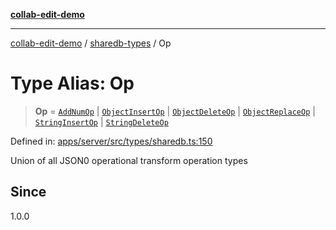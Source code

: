 [**collab-edit-demo**](../../README.md)

***

[collab-edit-demo](../../README.md) / [sharedb-types](../README.md) / Op

# Type Alias: Op

> **Op** = [`AddNumOp`](AddNumOp.md) \| [`ObjectInsertOp`](ObjectInsertOp.md) \| [`ObjectDeleteOp`](ObjectDeleteOp.md) \| [`ObjectReplaceOp`](ObjectReplaceOp.md) \| [`StringInsertOp`](StringInsertOp.md) \| [`StringDeleteOp`](StringDeleteOp.md)

Defined in: [apps/server/src/types/sharedb.ts:150](https://github.com/austyle-io/pub-sub-demo/blob/00b2f1e9b947d5e964db5c3be9502513c4374263/apps/server/src/types/sharedb.ts#L150)

Union of all JSON0 operational transform operation types

## Since

1.0.0

